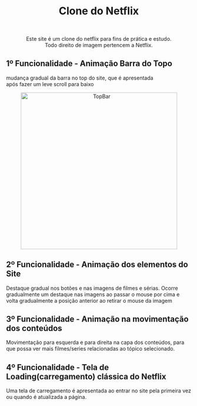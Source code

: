 <h1 align="center">
<br>
 Clone do Netflix
 <br>
</h1>
 <br>
 <p align="center">Este site é um clone do netflix para fins de prática e estudo.<br> Todo direito de imagem pertencem a Netflix.</p>

## 1º Funcionalidade - Animação Barra do Topo
mudança gradual da barra no top do site, que é apresentada<br> após fazer um leve scroll para baixo
<div align="center">
<img src="./gifs/GifTopbarNetflix.gif" alt="TopBar" height="425">
</div>

## 2º Funcionalidade - Animação dos elementos do Site
Destaque gradual nos botões e nas imagens de filmes e sérias. Ocorre gradualmente um destaque nas imagens ao passar o mouse por cima e volta gradualmente a posição anterior ao retirar o mouse da imagem


## 3º Funcionalidade - Animação na movimentação dos conteúdos
Movimentação para esquerda e para direita na capa dos conteúdos, para que possa ver mais filmes/series relacionadas ao tópico selecionado.


## 4º Funcionalidade - Tela de Loading(carregamento) clássica do Netflix
Uma tela de carregamento é apresentada ao entrar no site pela primeira vez ou quando é atualizada a página.